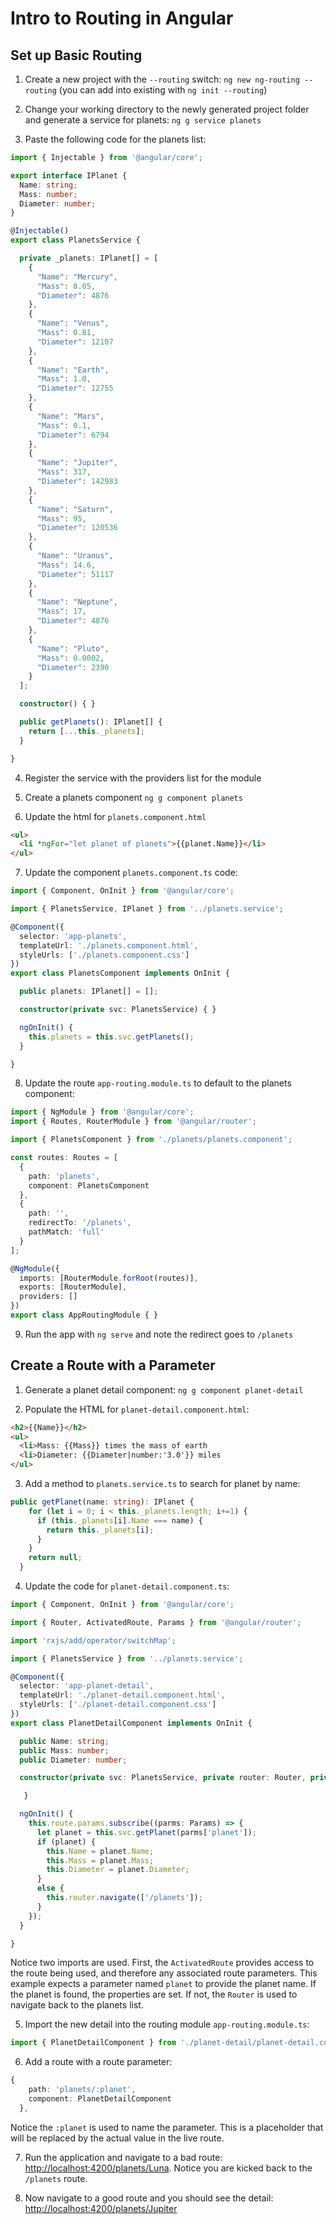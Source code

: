 # Intro to Routing in Angular

## Set up Basic Routing

1. Create a new project with the `--routing` switch: `ng new ng-routing --routing` (you can add into existing with `ng init --routing`)

2. Change your working directory to the newly generated project folder and generate a service for planets: `ng g service planets`

3. Paste the following code for the planets list: 

```TypeScript 
import { Injectable } from '@angular/core';

export interface IPlanet {
  Name: string;
  Mass: number;
  Diameter: number;
}

@Injectable()
export class PlanetsService {

  private _planets: IPlanet[] = [
    {
      "Name": "Mercury",
      "Mass": 0.05,
      "Diameter": 4876
    },
    {
      "Name": "Venus",
      "Mass": 0.81,
      "Diameter": 12107
    },
    {
      "Name": "Earth",
      "Mass": 1.0,
      "Diameter": 12755
    },
    {
      "Name": "Mars",
      "Mass": 0.1,
      "Diameter": 6794
    },
    {
      "Name": "Jupiter",
      "Mass": 317,
      "Diameter": 142983
    },
    {
      "Name": "Saturn",
      "Mass": 95,
      "Diameter": 120536
    },
    {
      "Name": "Uranus",
      "Mass": 14.6,
      "Diameter": 51117
    },
    {
      "Name": "Neptune",
      "Mass": 17,
      "Diameter": 4876
    },
    {
      "Name": "Pluto",
      "Mass": 0.0002,
      "Diameter": 2390
    }
  ];

  constructor() { }

  public getPlanets(): IPlanet[] {
    return [...this._planets];
  }

}
```

4. Register the service with the providers list for the module 

5. Create a planets component `ng g component planets` 

6. Update the html for `planets.component.html` 

```html
<ul>
  <li *ngFor="let planet of planets">{{planet.Name}}</li>
</ul>
```

7. Update the component `planets.component.ts` code: 

```TypeScript
import { Component, OnInit } from '@angular/core';

import { PlanetsService, IPlanet } from '../planets.service';

@Component({
  selector: 'app-planets',
  templateUrl: './planets.component.html',
  styleUrls: ['./planets.component.css']
})
export class PlanetsComponent implements OnInit {

  public planets: IPlanet[] = [];

  constructor(private svc: PlanetsService) { }

  ngOnInit() {
    this.planets = this.svc.getPlanets();
  }

}
```

8. Update the route `app-routing.module.ts` to default to the planets component: 

```TypeScript 
import { NgModule } from '@angular/core';
import { Routes, RouterModule } from '@angular/router';

import { PlanetsComponent } from './planets/planets.component';

const routes: Routes = [
  {
    path: 'planets',
    component: PlanetsComponent
  },
  {
    path: '',
    redirectTo: '/planets',
    pathMatch: 'full'
  }
];

@NgModule({
  imports: [RouterModule.forRoot(routes)],
  exports: [RouterModule],
  providers: []
})
export class AppRoutingModule { }
```

9. Run the app with `ng serve` and note the redirect goes to `/planets` 

## Create a Route with a Parameter 

1. Generate a planet detail component: `ng g component planet-detail` 

2. Populate the HTML for `planet-detail.component.html`: 

```html
<h2>{{Name}}</h2>
<ul>
  <li>Mass: {{Mass}} times the mass of earth 
  <li>Diameter: {{Diameter|number:'3.0'}} miles 
</ul>
```

3. Add a method to `planets.service.ts` to search for planet by name: 

```TypeScript
public getPlanet(name: string): IPlanet {
    for (let i = 0; i < this._planets.length; i+=1) {
      if (this._planets[i].Name === name) {
        return this._planets[i];
      }
    }
    return null;
  }
```

4. Update the code for `planet-detail.component.ts`: 

```TypeScript 
import { Component, OnInit } from '@angular/core';

import { Router, ActivatedRoute, Params } from '@angular/router';

import 'rxjs/add/operator/switchMap';

import { PlanetsService } from '../planets.service';

@Component({
  selector: 'app-planet-detail',
  templateUrl: './planet-detail.component.html',
  styleUrls: ['./planet-detail.component.css']
})
export class PlanetDetailComponent implements OnInit {

  public Name: string;
  public Mass: number;
  public Diameter: number;

  constructor(private svc: PlanetsService, private router: Router, private route: ActivatedRoute) {

   }

  ngOnInit() {
    this.route.params.subscribe((parms: Params) => {
      let planet = this.svc.getPlanet(parms['planet']);
      if (planet) {
        this.Name = planet.Name;
        this.Mass = planet.Mass;
        this.Diameter = planet.Diameter;
      }
      else {
        this.router.navigate(['/planets']);
      }
    });
  }

}
```

Notice two imports are used. First, the `ActivatedRoute` provides access to the route being used, and therefore any associated route parameters. This example expects a parameter named `planet` to provide the planet name. If the planet is found, the properties are set. If not, the `Router` is used to navigate back to the planets list. 

5. Import the new detail into the routing module `app-routing.module.ts`: 

```TypeScript
import { PlanetDetailComponent } from './planet-detail/planet-detail.component';
```

6. Add a route with a route parameter: 

```TypeScript
{
    path: 'planets/:planet',
    component: PlanetDetailComponent
  },
```

Notice the `:planet` is used to name the parameter. This is a placeholder that will be replaced by the actual value in the live route.

7. Run the application and navigate to a bad route: [http://localhost:4200/planets/Luna](http://localhost:4200/planets/Luna). Notice you are kicked back to the `/planets` route. 

8. Now navigate to a good route and you should see the detail: [http://localhost:4200/planets/Jupiter](http://localhost:4200/planets/Jupiter)

